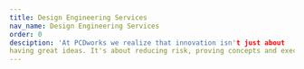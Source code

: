 ```yaml
---
title: Design Engineering Services
nav_name: Design Engineering Services
order: 0
desciption: 'At PCDworks we realize that innovation isn't just about
having great ideas. It's about reducing risk, proving concepts and executing them.'
---
```


<text-image image="/images/services/design-engineering-services/des-1.webp">
<template v-slot:left>

## We turn big ideas into the next big thing through 
# "Knowing"

At PCDworks we realize that innovation isn't
just about having great ideas. It's about reducing risk, proving concepts 
and executing them.

To guide you at this crucial stage, we employ a winning approach to product
development, which is iterative and multi-step. This includes gaining knowledge
through research, conceptualization, feasibility assessment, establishing design
requirements, preliminary design, testing,  detailed design, prototyping, prototype te production planning,
production, and finally testing again. 

No doubt, the best way to test a theory is to see it in action. That's why we're
committed to getting physical fast.

</template>
</text-image>

<image-text image="/images/services/design-engineering-services/des-2.webp">
<template v-slot:right>

## Experience the fast and
# The curious

With a fully outfitted prototype lab just steps away from our brainstorming
facilities, and an extraordinary team of curious-minded product design
experts, we can help you design and build just about anything you dream up.
We also offer a wide suite of digital tools to proof and test designs,
including finite element analysis (FEA), multi-physics analysis, and
analytical and mathematical modeling.

So, whether you need a look-alike model, a test apparatus, or a fully
functional design, we can help you go from ideation to functioning prototype
in record time.

</template>
</image-text>